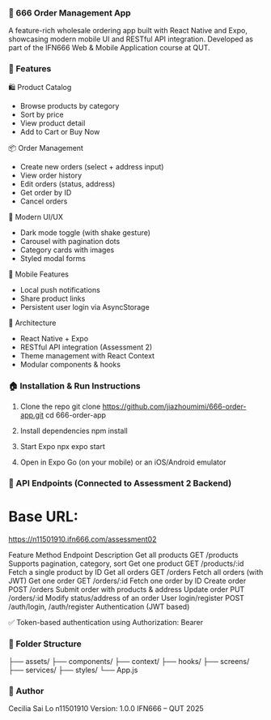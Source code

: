 ### 🎀 666 Order Management App

A feature-rich wholesale ordering app built with React Native and Expo, showcasing modern mobile UI and RESTful API integration. Developed as part of the IFN666 Web & Mobile Application course at QUT.

### 🚀 Features

🛍️ Product Catalog

- Browse products by category
- Sort by price
- View product detail 
- Add to Cart or Buy Now

📦 Order Management

- Create new orders (select + address input)
- View order history
- Edit orders (status, address)
- Get order by ID
- Cancel orders

🌺 Modern UI/UX

- Dark mode toggle (with shake gesture)
- Carousel with pagination dots
- Category cards with images
- Styled modal forms

🌴 Mobile Features

- Local push notifications
- Share product links
- Persistent user login via AsyncStorage

🥥 Architecture

- React Native + Expo
- RESTful API integration (Assessment 2)
- Theme management with React Context
- Modular components & hooks


### 🏠 Installation & Run Instructions

1. Clone the repo
git clone https://github.com/jiazhoumimi/666-order-app.git
cd 666-order-app

2. Install dependencies
npm install

3. Start Expo
npx expo start

4. Open in Expo Go (on your mobile) or an iOS/Android emulator

### 🌸 API Endpoints (Connected to Assessment 2 Backend)

# Base URL:
https://n11501910.ifn666.com/assessment02

Feature	            Method	Endpoint	                Description
Get all products	GET	    /products	                Supports pagination, category, sort
Get one product	    GET	    /products/:id	            Fetch a single product by ID
Get all orders	    GET  	/orders	                    Fetch all orders (with JWT)
Get one order	    GET	    /orders/:id	                Fetch one order by ID
Create order	    POST	/orders	                    Submit order with products & address
Update order	    PUT	    /orders/:id	                Modify status/address of an order
User login/register	POST	/auth/login, /auth/register	Authentication (JWT based)

✅ Token-based authentication using Authorization: Bearer <token>

### 📂 Folder Structure

├── assets/
├── components/
├── context/
├── hooks/
├── screens/
├── services/
├── styles/
└── App.js

### 🦋 Author

Cecilia Sai Lo
n11501910
Version: 1.0.0
IFN666 – QUT 2025
